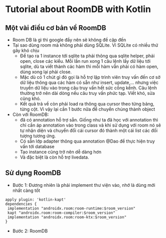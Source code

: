 # Tutorial about RoomDB with Kotlin
## Một vài điều cơ bản về RoomDB
* Room DB là gì thì google đầy nên sẽ không đề cập đến
* Tại sao dùng room mà không phải dùng SQLite. Vì SQLite có nhiều thứ gây khó chịu
  * Để tạo ra 1 instance tới sqlite ta phải thông qua sqlite helper, phải open, close các kiểu. Mỗi lần run xong 1 câu lệnh lấy dữ liệu tới sqlite, dù ta viết thành các hàm thì mỗi hàm vẫn phải có hàm open, dùng xong lại phải close.
  * Mặc dù có 1 chút gì đó gọi là hỗ trợ lập trình viên truy vấn đến cơ sở dữ liệu thông qua các hàm có sẵn như insert, update,... nhưng việc truyền dữ liệu vào trong câu truy vấn hết sức cồng kềnh. Câu lệnh thường trở nên dài dòng nếu câu truy vấn phức tạp. Viết khó, sửa cũng khó.
  * Kết quả trả về còn phải load ra thông qua cursor theo từng bảng, từng cột. Vì vậy lại cần 1 bước nữa để chuyển chúng thành object
* Còn với RoomDB:
  * đã có annotation hỗ trợ sẵn. Giống như ta đã học với annotation thì chỉ cần áp annotation vào trong class và khi sử dụng với room nó sẽ tự nhận diện và chuyển đổi cái cursor đó thành một cái list các đối tượng tương ứng.
  * Có sẵn lớp adapter thông qua annotation @Dao để thực hiện truy vấn tới database
  * Tạo instance cũng trở nên dễ dàng hơn
  * Và đặc biệt là còn hỗ trợ livedata.
## Sử dụng RoomDB
* Bước 1: Đương nhiên là phải implement thư viện vào, nhớ là dùng mới nhất càng tốt
```
apply plugin: 'kotlin-kapt'
dependencies {
 implementation "androidx.room:room-runtime:$room_version"
 kapt "androidx.room:room-compiler:$room_version"
 implementation "androidx.room:room-ktx:$room_version"
}
```
* Bước 2: RoomDB
